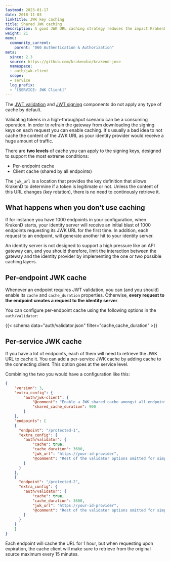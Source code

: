 ```yaml
---
lastmod: 2023-01-17
date: 2018-11-03
linktitle: JWK key caching
title: Shared JWK caching
description: A good JWK URL caching strategy reduces the impact KrakenD does to your identity provider while you guarantee
weight: 21
menu:
  community_current:
    parent: "060 Authentication & Authorization"
meta:
  since: 2.3
  source: https://github.com/krakendio/krakend-jose
  namespace:
  - auth/jwk-client
  scope:
  - service
  log_prefix:
  - "[SERVICE: JWK Client]"
---
```

The [JWT validation](/docs/authorization/jwt-validation/) and [JWT signing](/docs/authorization/jwt-signing/) components do not apply any type of cache by default.

Validating tokens in a high-throughput scenario can be a consuming operation. In order to refrain the gateway from downloading the signing keys on each request you can enable caching. It's usually a bad idea to not cache the content of the JWK URL as your identity provider would receive a huge amount of traffic.

There are **two levels** of cache you can apply to the signing keys, designed to support the most extreme conditions:

- Per-endpoint cache
- Client cache (shared by all endpoints)

The `jwk_url` is a location that provides the key definition that allows KrakenD to determine if a token is legitimate or not. Unless the content of this URL changes (key rotation), there is no need to continously retrieve it.

## What happens when you don't use caching
If for instance you have 1000 endpoints in your configuration, when KrakenD starts, your identity server will receive an initial blast of 1000 endpoints requesting its JWK URL for the first time. In addition, each request to an endpoint, will generate another hit to your identity server.

An identity server is not designed to support a high pressure like an API gateway can, and you should therefore, limit the interaction between the gateway and the identity provider by implementing the one or two possible caching layers.

## Per-endpoint JWK cache
Whenever an endpoint requires JWT validation, you can (and you should) enable its `cache` and `cache_duration` properties. Otherwise, **every request to the endpoint creates a request to the identity server**.

You can configure per-endpoint cache using the following options in the `auth/validator`:


{{< schema data="auth/validator.json" filter="cache,cache_duration" >}}

## Per-service JWK cache
If you have a lot of endpoints, each of them will need to retrieve the JWK URL to cache it. You can add a per-service JWK cache by adding cache to the connecting client. This option goes at the service level.

Combining the two you would have a configuration like this:

```json
{
    "version": 3,
    "extra_config": {
        "auth/jwk-client": {
            "@comment": "Enable a JWK shared cache amongst all endpoints of 15 minutes",
            "shared_cache_duration": 900
        }
    },
    "endpoints": [
    {
      "endpoint": "/protected-1",
      "extra_config": {
        "auth/validator": {
            "cache": true,
            "cache_duration": 3600,
            "jwk_url": "https://your-id-provider",
            "@comment": "Rest of the validator options omitted for simplicity"
        }
      }
    },
    {
      "endpoint": "/protected-2",
      "extra_config": {
        "auth/validator": {
            "cache": true,
            "cache_duration": 3600,
            "jwk_url": "https://your-id-provider",
            "@comment": "Rest of the validator options omitted for simplicity"
        }
      }
    }
    ]
}
```

Each endpoint will cache the URL for 1 hour, but when requesting upon expiration, the cache client will make sure to retrieve from the original source maximum every 15 minutes.